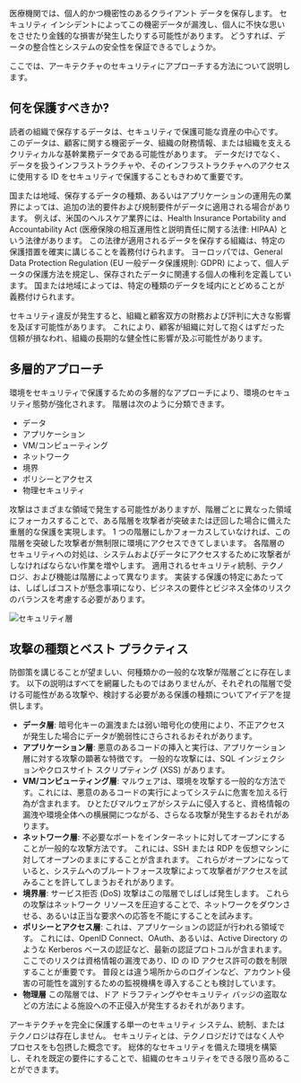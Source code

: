 医療機関では、個人的かつ機密性のあるクライアント データを保存します。 セキュリティ インシデントによってこの機密データが漏洩し、個人に不快な思いをさせたり金銭的な損害が発生したりする可能性があります。 どうすれば、データの整合性とシステムの安全性を保証できるでしょうか。 

ここでは、アーキテクチャのセキュリティにアプローチする方法について説明します。

## <a name="what-should-i-protect"></a>何を保護すべきか?

読者の組織で保存するデータは、セキュリティで保護可能な資産の中心です。 このデータは、顧客に関する機密データ、組織の財務情報、または組織を支えるクリティカルな基幹業務データである可能性があります。 データだけでなく、データを扱うインフラストラクチャや、そのインフラストラクチャへのアクセスに使用する ID をセキュリティで保護することもきわめて重要です。

国または地域、保存するデータの種類、あるいはアプリケーションの運用先の業界によっては、追加の法的要件および規制要件がデータに適用される場合があります。 例えば、米国のヘルスケア業界には、Health Insurance Portability and Accountability Act (医療保険の相互運用性と説明責任に関する法律: HIPAA) という法律があります。 この法律が適用されるデータを保存する組織は、特定の保護措置を確実に講じることを義務付けられます。 ヨーロッパでは、General Data Protection Regulation (EU 一般データ保護規則: GDPR) によって、個人データの保護方法を規定し、保存されたデータに関連する個人の権利を定義しています。 国または地域によっては、特定の種類のデータを域内にとどめることが義務付けられます。

セキュリティ違反が発生すると、組織と顧客双方の財務および評判に大きな影響を及ぼす可能性があります。 これにより、顧客が組織に対して抱くはずだった信頼が損なわれ、組織の長期的な健全性に影響が及ぶ可能性があります。

## <a name="a-multilayered-approach"></a>多層的アプローチ

環境をセキュリティで保護するための多層的なアプローチにより、環境のセキュリティ態勢が強化されます。 階層は次のように分類できます。

* データ
* アプリケーション
* VM/コンピューティング
* ネットワーク
* 境界
* ポリシーとアクセス
* 物理セキュリティ

攻撃はさまざまな領域で発生する可能性がありますが、階層ごとに異なった領域にフォーカスすることで、ある階層を攻撃者が突破または迂回した場合に備えた重層的な保護を実現します。 1 つの階層にしかフォーカスしていなければ、この階層を突破した攻撃者が無制限に環境にアクセスできてしまいます。 各階層のセキュリティへの対処は、システムおよびデータにアクセスするために攻撃者がしなければならない作業を増やします。 適用されるセキュリティ統制、テクノロジ、および機能は階層によって異なります。 実装する保護の特定にあたっては、しばしばコストが懸念事項になり、ビジネスの要件とビジネス全体のリスクのバランスを考慮する必要があります。

![セキュリティ層](../media-draft/security-layers.png)

## <a name="types-of-attacks-and-best-practices"></a>攻撃の種類とベスト プラクティス

防御策を講じることが望ましい、何種類かの一般的な攻撃が階層ごとに存在します。 以下の説明はすべてを網羅したものではありませんが、それぞれの階層で受ける可能性がある攻撃や、検討する必要がある保護の種類についてアイデアを提供します。

* **データ層**: 暗号化キーの漏洩または弱い暗号化の使用により、不正アクセスが発生した場合にデータが脆弱性にさらされるおそれがあります。
* **アプリケーション層**: 悪意のあるコードの挿入と実行は、アプリケーション層に対する攻撃の顕著な特徴です。 一般的な攻撃には、SQL インジェクションやクロスサイト スクリプティング (XSS) があります。
* **VM/コンピューティング層**: マルウェアは、環境を攻撃する一般的な方法です。これには、悪意のあるコードの実行によってシステムに危害を加える行為が含まれます。 ひとたびマルウェアがシステムに侵入すると、資格情報の漏洩や環境全体への横展開につながる、さらなる攻撃が発生するおそれがあります。
* **ネットワーク層**: 不必要なポートをインターネットに対してオープンにすることが一般的な攻撃方法です。 これには、SSH または RDP を仮想マシンに対してオープンのままにすることが含まれます。 これらがオープンになっていると、システムへのブルートフォース攻撃によって攻撃者がアクセスを試みることを許してしまうおそれがあります。
* **境界層**: サービス拒否 (DoS) 攻撃はこの階層でしばしば発生します。 これらの攻撃はネットワーク リソースを圧迫することで、ネットワークをダウンさせる、あるいは正当な要求への応答を不能にすることを試みます。
* **ポリシーとアクセス層**: これは、アプリケーションの認証が行われる領域です。 これには、OpenID Connect、OAuth、あるいは、Active Directory のような Kerberos ベースの認証など、最新の認証プロトコルが含まれます。 ここでのリスクは資格情報の漏洩であり、ID の ID アクセス許可の数を制限することが重要です。 普段とは違う場所からのログインなど、アカウント侵害の可能性を識別するための監視機構を導入することも検討しています。
* **物理層** この階層では、ドア ドラフティングやセキュリティ バッジの盗取などの方法による施設への不正侵入が発生するおそれがあります。

アーキテクチャを完全に保護する単一のセキュリティ システム、統制、またはテクノロジは存在しません。 セキュリティとは、テクノロジだけではなく人やプロセスをも包摂した概念です。 総体的なセキュリティを備えた環境を構築し、それを既定の要件にすることで、組織のセキュリティをできる限り高めることができます。
